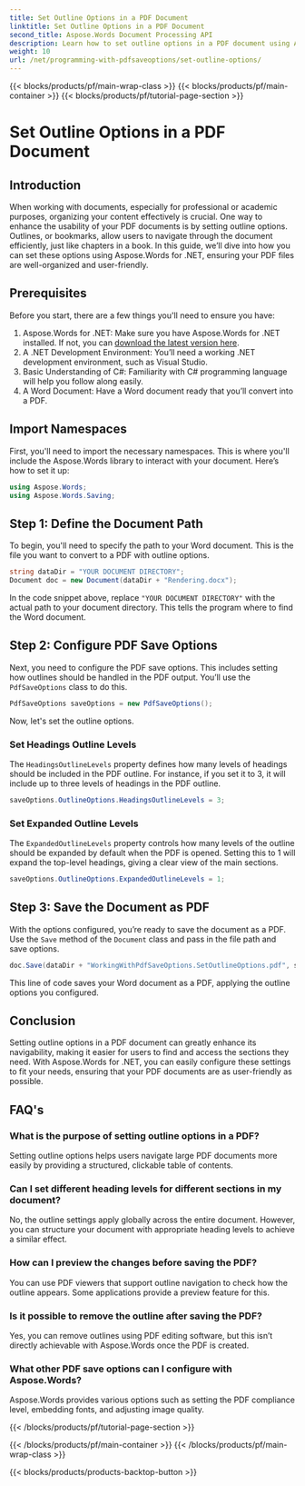 ```yaml
---
title: Set Outline Options in a PDF Document
linktitle: Set Outline Options in a PDF Document
second_title: Aspose.Words Document Processing API
description: Learn how to set outline options in a PDF document using Aspose.Words for .NET. Enhance PDF navigation by configuring heading levels and expanded outlines.
weight: 10
url: /net/programming-with-pdfsaveoptions/set-outline-options/
---
```


{{< blocks/products/pf/main-wrap-class >}}
{{< blocks/products/pf/main-container >}}
{{< blocks/products/pf/tutorial-page-section >}}

# Set Outline Options in a PDF Document

## Introduction

When working with documents, especially for professional or academic purposes, organizing your content effectively is crucial. One way to enhance the usability of your PDF documents is by setting outline options. Outlines, or bookmarks, allow users to navigate through the document efficiently, just like chapters in a book. In this guide, we’ll dive into how you can set these options using Aspose.Words for .NET, ensuring your PDF files are well-organized and user-friendly.

## Prerequisites

Before you start, there are a few things you'll need to ensure you have:

1. Aspose.Words for .NET: Make sure you have Aspose.Words for .NET installed. If not, you can [download the latest version here](https://releases.aspose.com/words/net/).
2. A .NET Development Environment: You’ll need a working .NET development environment, such as Visual Studio.
3. Basic Understanding of C#: Familiarity with C# programming language will help you follow along easily.
4. A Word Document: Have a Word document ready that you’ll convert into a PDF.

## Import Namespaces

First, you'll need to import the necessary namespaces. This is where you'll include the Aspose.Words library to interact with your document. Here’s how to set it up:

```csharp
using Aspose.Words;
using Aspose.Words.Saving;
```

## Step 1: Define the Document Path

To begin, you'll need to specify the path to your Word document. This is the file you want to convert to a PDF with outline options. 

```csharp
string dataDir = "YOUR DOCUMENT DIRECTORY";
Document doc = new Document(dataDir + "Rendering.docx");
```

In the code snippet above, replace `"YOUR DOCUMENT DIRECTORY"` with the actual path to your document directory. This tells the program where to find the Word document.

## Step 2: Configure PDF Save Options

Next, you need to configure the PDF save options. This includes setting how outlines should be handled in the PDF output. You’ll use the `PdfSaveOptions` class to do this.

```csharp
PdfSaveOptions saveOptions = new PdfSaveOptions();
```

Now, let's set the outline options. 

### Set Headings Outline Levels

The `HeadingsOutlineLevels` property defines how many levels of headings should be included in the PDF outline. For instance, if you set it to 3, it will include up to three levels of headings in the PDF outline.

```csharp
saveOptions.OutlineOptions.HeadingsOutlineLevels = 3;
```

### Set Expanded Outline Levels

The `ExpandedOutlineLevels` property controls how many levels of the outline should be expanded by default when the PDF is opened. Setting this to 1 will expand the top-level headings, giving a clear view of the main sections.

```csharp
saveOptions.OutlineOptions.ExpandedOutlineLevels = 1;
```

## Step 3: Save the Document as PDF

With the options configured, you’re ready to save the document as a PDF. Use the `Save` method of the `Document` class and pass in the file path and save options.

```csharp
doc.Save(dataDir + "WorkingWithPdfSaveOptions.SetOutlineOptions.pdf", saveOptions);
```

This line of code saves your Word document as a PDF, applying the outline options you configured. 

## Conclusion

Setting outline options in a PDF document can greatly enhance its navigability, making it easier for users to find and access the sections they need. With Aspose.Words for .NET, you can easily configure these settings to fit your needs, ensuring that your PDF documents are as user-friendly as possible.

## FAQ's

### What is the purpose of setting outline options in a PDF?

Setting outline options helps users navigate large PDF documents more easily by providing a structured, clickable table of contents.

### Can I set different heading levels for different sections in my document?

No, the outline settings apply globally across the entire document. However, you can structure your document with appropriate heading levels to achieve a similar effect.

### How can I preview the changes before saving the PDF?

You can use PDF viewers that support outline navigation to check how the outline appears. Some applications provide a preview feature for this.

### Is it possible to remove the outline after saving the PDF?

Yes, you can remove outlines using PDF editing software, but this isn’t directly achievable with Aspose.Words once the PDF is created.

### What other PDF save options can I configure with Aspose.Words?

Aspose.Words provides various options such as setting the PDF compliance level, embedding fonts, and adjusting image quality.

{{< /blocks/products/pf/tutorial-page-section >}}

{{< /blocks/products/pf/main-container >}}
{{< /blocks/products/pf/main-wrap-class >}}

{{< blocks/products/products-backtop-button >}}
